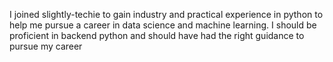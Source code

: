 I joined slightly-techie to gain industry and practical experience in python to help me pursue a career in data science and machine learning.
I should be proficient in backend python and should have had the right guidance to pursue my career
